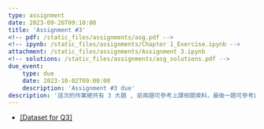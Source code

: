 ```yaml
---
type: assignment
date: 2023-09-26T09:10:00
title: 'Assignment #3'
<!-- pdf: /static_files/assignments/asg.pdf -->
<!-- ipynb: /static_files/assignments/Chapter 1_Exercise.ipynb -->
attachment: /static_files/assignments/Assignment 3.ipynb
<!-- solutions: /static_files/assignments/asg_solutions.pdf -->
due_event: 
    type: due
    date: 2023-10-02T09:00:00
    description: 'Assignment #3 due'
description: '這次的作業總共有 3 大題 , 前兩題可參考上課相關資料，最後一題可參考Lab和課本習題'
---
```


- [[Dataset for Q3]](https://drive.google.com/file/d/16gN0qOolvY3lpzvpW2FQwBGFe2mPYzW2/view?usp=sharing)
